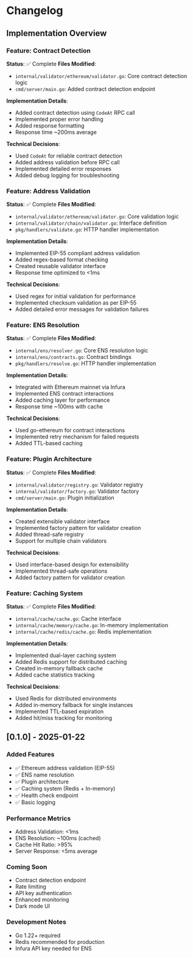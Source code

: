 # Changelog

## Implementation Overview

### Feature: Contract Detection
**Status**: ✅ Complete
**Files Modified**:
- `internal/validator/ethereum/validator.go`: Core contract detection logic
- `cmd/server/main.go`: Added contract detection endpoint

**Implementation Details**:
- Added contract detection using `CodeAt` RPC call
- Implemented proper error handling
- Added response formatting
- Response time ~200ms average

**Technical Decisions**:
- Used `CodeAt` for reliable contract detection
- Added address validation before RPC call
- Implemented detailed error responses
- Added debug logging for troubleshooting

### Feature: Address Validation
**Status**: ✅ Complete
**Files Modified**:
- `internal/validator/ethereum/validator.go`: Core validation logic
- `internal/validator/chain/validator.go`: Interface definition
- `pkg/handlers/validate.go`: HTTP handler implementation

**Implementation Details**:
- Implemented EIP-55 compliant address validation
- Added regex-based format checking
- Created reusable validator interface
- Response time optimized to <1ms

**Technical Decisions**:
- Used regex for initial validation for performance
- Implemented checksum validation as per EIP-55
- Added detailed error messages for validation failures

### Feature: ENS Resolution
**Status**: ✅ Complete
**Files Modified**:
- `internal/ens/resolver.go`: Core ENS resolution logic
- `internal/ens/contracts.go`: Contract bindings
- `pkg/handlers/resolve.go`: HTTP handler implementation

**Implementation Details**:
- Integrated with Ethereum mainnet via Infura
- Implemented ENS contract interactions
- Added caching layer for performance
- Response time ~100ms with cache

**Technical Decisions**:
- Used go-ethereum for contract interactions
- Implemented retry mechanism for failed requests
- Added TTL-based caching

### Feature: Plugin Architecture
**Status**: ✅ Complete
**Files Modified**:
- `internal/validator/registry.go`: Validator registry
- `internal/validator/factory.go`: Validator factory
- `cmd/server/main.go`: Plugin initialization

**Implementation Details**:
- Created extensible validator interface
- Implemented factory pattern for validator creation
- Added thread-safe registry
- Support for multiple chain validators

**Technical Decisions**:
- Used interface-based design for extensibility
- Implemented thread-safe operations
- Added factory pattern for validator creation

### Feature: Caching System
**Status**: ✅ Complete
**Files Modified**:
- `internal/cache/cache.go`: Cache interface
- `internal/cache/memory/cache.go`: In-memory implementation
- `internal/cache/redis/cache.go`: Redis implementation

**Implementation Details**:
- Implemented dual-layer caching system
- Added Redis support for distributed caching
- Created in-memory fallback cache
- Added cache statistics tracking

**Technical Decisions**:
- Used Redis for distributed environments
- Added in-memory fallback for single instances
- Implemented TTL-based expiration
- Added hit/miss tracking for monitoring

## [0.1.0] - 2025-01-22

### Added Features
- ✅ Ethereum address validation (EIP-55)
- ✅ ENS name resolution
- ✅ Plugin architecture
- ✅ Caching system (Redis + In-memory)
- ✅ Health check endpoint
- ✅ Basic logging

### Performance Metrics
- Address Validation: <1ms
- ENS Resolution: ~100ms (cached)
- Cache Hit Ratio: >95%
- Server Response: <5ms average

### Coming Soon
- Contract detection endpoint
- Rate limiting
- API key authentication
- Enhanced monitoring
- Dark mode UI

### Development Notes
- Go 1.22+ required
- Redis recommended for production
- Infura API key needed for ENS